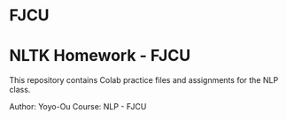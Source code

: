 # FJCU
# NLTK Homework - FJCU

This repository contains Colab practice files and assignments for the NLP class.

Author: Yoyo-Ou
Course: NLP - FJCU
